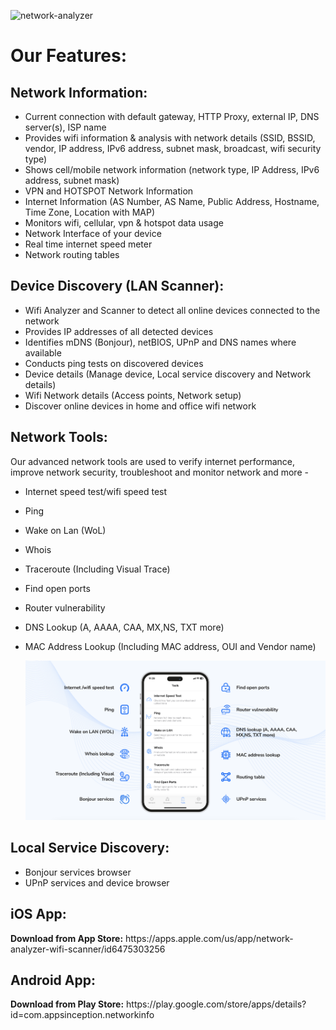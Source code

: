 ![network-analyzer](https://github.com/AppsInception/Network-Analyzer/assets/17978864/122fb115-e0e0-4821-8dd8-7a83aa5120d2)

<h1>Our Features:</h1>

<h2>Network Information:</h2>

- Current connection with default gateway, HTTP Proxy, external IP, DNS server(s), ISP name
- Provides wifi information & analysis with network details (SSID, BSSID, vendor, IP address, IPv6 address, subnet mask, broadcast, wifi security type)
- Shows cell/mobile network information (network type, IP Address, IPv6 address, subnet mask)
- VPN and HOTSPOT Network Information
- Internet Information (AS Number, AS Name, Public Address, Hostname, Time Zone, Location with MAP)
- Monitors wifi, cellular, vpn & hotspot data usage
- Network Interface of your device
- Real time internet speed meter
- Network routing tables

<h2>Device Discovery (LAN Scanner):</h2>

- Wifi Analyzer and Scanner to detect all online devices connected to the network
- Provides IP addresses of all detected devices
- Identifies mDNS (Bonjour), netBIOS, UPnP and DNS names where available
- Conducts ping tests on discovered devices
- Device details (Manage device, Local service discovery and Network details)
- Wifi Network details (Access points, Network setup)
- Discover online devices in home and office wifi network


<h2>Network Tools:</h2>

Our advanced network tools are used to verify internet performance, improve network security, troubleshoot and monitor network and more -

- Internet speed test/wifi speed test
- Ping
- Wake on Lan (WoL)
- Whois
- Traceroute (Including Visual Trace)
- Find open ports
- Router vulnerability
- DNS Lookup (A, AAAA, CAA, MX,NS, TXT more)
- MAC Address Lookup (Including MAC address, OUI and Vendor name)

  ![Network Analyzer Tools](network-analyzer-tools)


<h2>Local Service Discovery:</h2>

- Bonjour services browser
- UPnP services and device browser

<h2>iOS App:</h2>
<b>Download from App Store:</b> https://apps.apple.com/us/app/network-analyzer-wifi-scanner/id6475303256

<h2>Android App:</h2>
<b>Download from Play Store:</b> https://play.google.com/store/apps/details?id=com.appsinception.networkinfo


